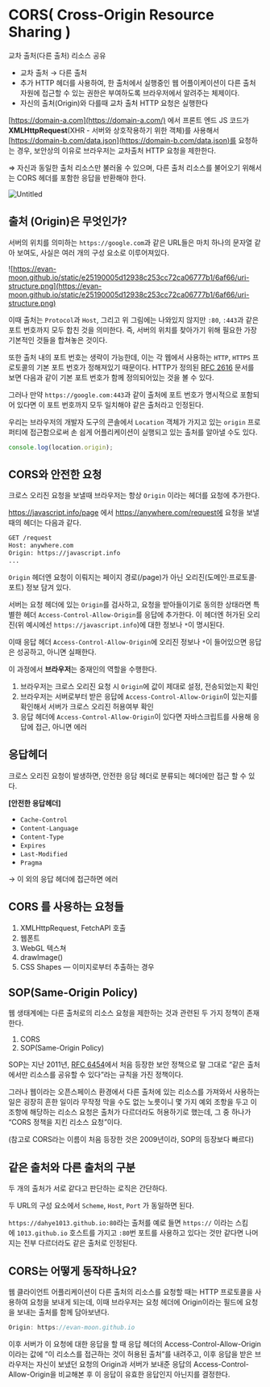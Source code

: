 # CORS( Cross-Origin Resource Sharing )

교차 출처(다른 출처) 리소스 공유

- 교차 출처 → 다른 출처
- 추가 HTTP 헤더를 사용하여, 한 출처에서 실행중인 웹 어플이케이션이 다른 출처 자원에 접근할 수 있는 권한은 부여하도록 브라우저에서 알려주는 체제이다.
- 자신의 출처(Origin)와 다를때 교차 출처 HTTP 요청은 실행한다

[https://domain-a.com](https://domain-a.com/) 에서 프론트 엔드 JS 코드가 **XMLHttpRequest**(XHR - 서버와 상호작용하기 위한 객체)를 사용해서 [https://domain-b.com/data.json](https://domain-b.com/data.json)를 요청하는 경우, 보안상의 이유로 브라우저는 교차출처 HTTP 요청을 제한한다.

⇒ 자신과 동일한 출처 리소스만 불러올 수 있으며, 다른 출처 리소스를 불어오기 위해서는 CORS 헤더를 포함한 응답을 반환해야 한다.

![Untitled](https://s3-us-west-2.amazonaws.com/secure.notion-static.com/efdb847e-4098-4b59-87f4-e1079af3b763/Untitled.png)

## 출처 (Origin)은 무엇인가?

서버의 위치를 의미하는 `https://google.com`과 같은 URL들은 마치 하나의 문자열 같아 보여도, 사실은 여러 개의 구성 요소로 이루어져있다.

![https://evan-moon.github.io/static/e25190005d12938c253cc72ca06777b1/6af66/uri-structure.png](https://evan-moon.github.io/static/e25190005d12938c253cc72ca06777b1/6af66/uri-structure.png)

이때 출처는 `Protocol`과 `Host`, 그리고 위 그림에는 나와있지 않지만 `:80`, `:443`과 같은 포트 번호까지 모두 합친 것을 의미한다. 즉, 서버의 위치를 찾아가기 위해 필요한 가장 기본적인 것들을 합쳐놓은 것이다.

또한 출처 내의 포트 번호는 생략이 가능한데, 이는 각 웹에서 사용하는 `HTTP`, `HTTPS` 프로토콜의 기본 포트 번호가 정해져있기 때문이다. HTTP가 정의된 [RFC 2616](https://tools.ietf.org/html/rfc2616#section-3.2.2) 문서를 보면 다음과 같이 기본 포트 번호가 함께 정의되어있는 것을 볼 수 있다.

그러나 만약 `https://google.com:443`과 같이 출처에 포트 번호가 명시적으로 포함되어 있다면 이 포트 번호까지 모두 일치해야 같은 출처라고 인정된다.

우리는 브라우저의 개발자 도구의 콘솔에서 `Location` 객체가 가지고 있는 `origin` 프로퍼티에 접근함으로써 손 쉽게 어플리케이션이 실행되고 있는 출처를 알아낼 수도 있다.

```jsx
console.log(location.origin);
```

## CORS와 안전한 요청

크로스 오리진 요청을 보낼때 브라우저는 항상 `Origin` 이라는 헤더를 요청에 추가한다.

https://javascript.info/page 에서 https://anywhere.com/request에 요청을 보낼때의 헤더는 다음과 같다.

```bash
GET /request
Host: anywhere.com
Origin: https://javascript.info
...
```

`Origin` 헤더엔 요청이 이뤄지는 페이지 경로(/page)가 아닌 오리진(도메인·프로토콜·포트) 정보 담겨 있다.

서버는 요청 헤더에 있는 `Origin`를 검사하고, 요청을 받아들이기로 동의한 상태라면 특별한 헤더 `Access-Control-Allow-Origin`를 응답에 추가한다. 이 헤더엔 허가된 오리진(위 예시에선 `https://javascript.info`)에 대한 정보나 `*`이 명시된다.

이때 응답 헤더 `Access-Control-Allow-Origin`에 오리진 정보나 `*`이 들어있으면 응답은 성공하고, 아니면 실패한다.

이 과정에서 **브라우저**는 중재인의 역할을 수행한다.

1. 브라우저는 크로스 오리진 요청 시 `Origin`에 값이 제대로 설정, 전송되었는지 확인
2. 브라우저는 서버로부터 받은 응답에 `Access-Control-Allow-Origin`이 있는지를 확인해서 서버가 크로스 오리진 허용여부 확인
3. 응답 헤더에 `Access-Control-Allow-Origin`이 있다면 자바스크립트를 사용해 응답에 접근, 아니면 에러

## 응답헤더

크로스 오리진 요청이 발생하면, 안전한 응담 헤더로 분류되는 헤더에만 접근 할 수 있다.

**[안전한 응답헤더]**

- `Cache-Control`
- `Content-Language`
- `Content-Type`
- `Expires`
- `Last-Modified`
- `Pragma`

→ 이 외의 응답 헤더에 접근하면 에러

## CORS 를 사용하는 요청들

1. XMLHttpRequest, FetchAPI 호출
2. 웹폰트
3. WebGL 텍스쳐
4. drawImage()
5. CSS Shapes — 이미지로부터 추출하는 경우

## SOP(Same-Origin Policy)

웹 생태계에는 다른 출처로의 리소스 요청을 제한하는 것과 관련된 두 가지 정책이 존재한다.

1. CORS
2. SOP(Same-Origin Policy)

SOP는 지난 2011년, [RFC 6454](https://tools.ietf.org/html/rfc6454#page-5)에서 처음 등장한 보안 정책으로 말 그대로 “같은 출처에서만 리소스를 공유할 수 있다”라는 규칙을 가진 정책이다.

그러나 웹이라는 오픈스페이스 환경에서 다른 출처에 있는 리소스를 가져와서 사용하는 일은 굉장히 흔한 일이라 무작정 막을 수도 없는 노릇이니 몇 가지 예외 조항을 두고 이 조항에 해당하는 리소스 요청은 출처가 다르더라도 허용하기로 했는데, 그 중 하나가 “CORS 정책을 지킨 리소스 요청”이다.

(참고로 CORS라는 이름이 처음 등장한 것은 2009년이라, SOP의 등장보다 빠르다)

## 같은 출처와 다른 출처의 구분

두 개의 출처가 서로 같다고 판단하는 로직은 간단하다.

두 URL의 구성 요소에서 `Scheme`, `Host`, `Port` 가 동일하면 된다.

`https://dahye1013.github.io:80`라는 출처를 예로 들면 `https://` 이라는 스킴에 `1013.github.io` 호스트를 가지고 `:80`번 포트를 사용하고 있다는 것만 같다면 나머지는 전부 다르더라도 같은 출처로 인정된다.

## CORS는 어떻게 동작하나요?

웹 클라이언트 어플리케이션이 다른 출처의 리소스를 요청할 때는 HTTP 프로토콜을 사용하여 요청을 보내게 되는데, 이때 브라우저는 요청 헤더에 Origin이라는 필드에 요청을 보내는 출처를 함께 담아보낸다.

```jsx
Origin: https://evan-moon.github.io
```

이후 서버가 이 요청에 대한 응답을 할 때 응답 헤더의 Access-Control-Allow-Origin이라는 값에 “이 리소스를 접근하는 것이 허용된 출처”를 내려주고, 이후 응답을 받은 브라우저는 자신이 보냈던 요청의 Origin과 서버가 보내준 응답의 Access-Control-Allow-Origin을 비교해본 후 이 응답이 유효한 응답인지 아닌지를 결정한다.
